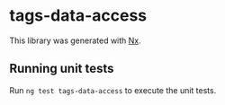# tags-data-access

This library was generated with [Nx](https://nx.dev).

## Running unit tests

Run `ng test tags-data-access` to execute the unit tests.
